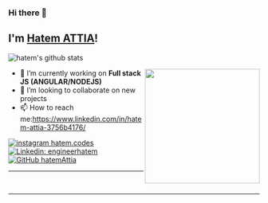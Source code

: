 ### Hi there 👋
<h2> I'm <a href="https://hatemattia.tn" >Hatem ATTIA</a>!</h2>

![hatem's github stats](https://github-readme-stats-eta.vercel.app/api?username=hatemAttia&show_icons=true&hide_border=true)

<!--
**hatemAttia/hatemAttia** is a ✨ _special_ ✨ repository because its `README.md` (this file) appears on your GitHub profile.
Here are some ideas to get you started:
-->
<img align='right' src="/assets/coding.gif" width="230">

- 🔭 I’m currently working on **Full stack JS (ANGULAR/NODEJS)**
- 👋 I’m looking to collaborate on new projects
- 📫 How to reach me:https://www.linkedin.com/in/hatem-attia-3756b4176/

[![instagram hatem.codes](https://upload.wikimedia.org/wikipedia/commons/thumb/e/e7/Instagram_logo_2016.svg/50px-Instagram_logo_2016.svg.png)](https://www.instagram.com/hatem.codes/)
</br>
[![Linkedin: engineerhatem](https://img.shields.io/badge/-hatemAttia-blue?style=flat-square&logo=Linkedin&logoColor=white&link=https://www.linkedin.com/in/hatem-attia-3756b4176/)](https://www.linkedin.com/in/hatem-attia-3756b4176/)
[![GitHub hatemAttia](https://img.shields.io/github/followers/hatemAttia?label=follow&style=social)](https://github.com/hatemAttia)

---


</br>

---
